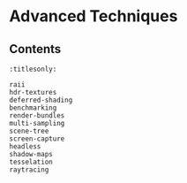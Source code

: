 Advanced Techniques
===================

Contents
--------

```{toctree}
:titlesonly:

raii
hdr-textures
deferred-shading
benchmarking
render-bundles
multi-sampling
scene-tree
screen-capture
headless
shadow-maps
tesselation
raytracing
```
